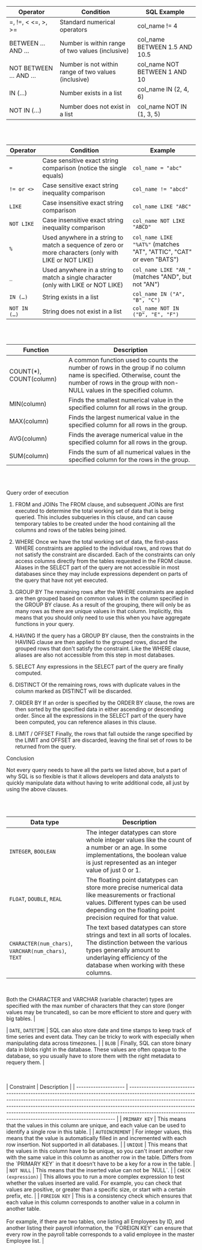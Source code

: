| Operator            | Condition                                            | SQL Example                    |
| ------------------- | ---------------------------------------------------- | ------------------------------ |
| \=, !=, < <=, >, >= | Standard numerical operators                         | col\_name != 4                 |
| BETWEEN … AND …     | Number is within range of two values (inclusive)     | col\_name BETWEEN 1.5 AND 10.5 |
| NOT BETWEEN … AND … | Number is not within range of two values (inclusive) | col\_name NOT BETWEEN 1 AND 10 |
| IN (…)              | Number exists in a list                              | col\_name IN (2, 4, 6)         |
| NOT IN (…)          | Number does not exist in a list                      | col\_name NOT IN (1, 3, 5)     |

<br/><br/>

| Operator     | Condition                                                                                             | Example                                                              |
| ------------ | ----------------------------------------------------------------------------------------------------- | -------------------------------------------------------------------- |
| `=`          | Case sensitive exact string comparison (notice the single equals)                                     | `col_name = "abc"`                                                   |
| `!= or <>`   | Case sensitive exact string inequality comparison                                                     | `col_name != "abcd"`                                                 |
| `LIKE`       | Case insensitive exact string comparison                                                              | `col_name LIKE "ABC"`                                                |
| `NOT LIKE`   | Case insensitive exact string inequality comparison                                                   | `col_name NOT LIKE "ABCD"`                                           |
| `%`          | Used anywhere in a string to match a sequence of zero or more characters (only with LIKE or NOT LIKE) | `col_name LIKE "%AT%"` (matches "AT", "ATTIC", "CAT" or even "BATS") |
| `_`          | Used anywhere in a string to match a single character (only with LIKE or NOT LIKE)                    | `col_name LIKE "AN_"` (matches "AND", but not "AN")                  |
| `IN (…)`     | String exists in a list                                                                               | `col_name IN ("A", "B", "C")`                                        |
| `NOT IN (…)` | String does not exist in a list                                                                       | `col_name NOT IN ("D", "E", "F")`                                    |

<br/><br/>

| Function                 | Description                                                                                                                                                                                     |
| ------------------------ | ----------------------------------------------------------------------------------------------------------------------------------------------------------------------------------------------- |
| COUNT(\*), COUNT(column) | A common function used to counts the number of rows in the group if no column name is specified. Otherwise, count the number of rows in the group with non-NULL values in the specified column. |
| MIN(column)              | Finds the smallest numerical value in the specified column for all rows in the group.                                                                                                           |
| MAX(column)              | Finds the largest numerical value in the specified column for all rows in the group.                                                                                                            |
| AVG(column)              | Finds the average numerical value in the specified column for all rows in the group.                                                                                                            |
| SUM(column)              | Finds the sum of all numerical values in the specified column for the rows in the group.                                                                                                        |

<br/><br/>

Query order of execution
1. FROM and JOINs
The FROM clause, and subsequent JOINs are first executed to determine the total working set of data that is being queried. This includes subqueries in this clause, and can cause temporary tables to be created under the hood containing all the columns and rows of the tables being joined.

2. WHERE
Once we have the total working set of data, the first-pass WHERE constraints are applied to the individual rows, and rows that do not satisfy the constraint are discarded. Each of the constraints can only access columns directly from the tables requested in the FROM clause. Aliases in the SELECT part of the query are not accessible in most databases since they may include expressions dependent on parts of the query that have not yet executed.

3. GROUP BY
The remaining rows after the WHERE constraints are applied are then grouped based on common values in the column specified in the GROUP BY clause. As a result of the grouping, there will only be as many rows as there are unique values in that column. Implicitly, this means that you should only need to use this when you have aggregate functions in your query.

4. HAVING
If the query has a GROUP BY clause, then the constraints in the HAVING clause are then applied to the grouped rows, discard the grouped rows that don't satisfy the constraint. Like the WHERE clause, aliases are also not accessible from this step in most databases.

5. SELECT
Any expressions in the SELECT part of the query are finally computed.

6. DISTINCT
Of the remaining rows, rows with duplicate values in the column marked as DISTINCT will be discarded.

7. ORDER BY
If an order is specified by the ORDER BY clause, the rows are then sorted by the specified data in either ascending or descending order. Since all the expressions in the SELECT part of the query have been computed, you can reference aliases in this clause.

8. LIMIT / OFFSET
Finally, the rows that fall outside the range specified by the LIMIT and OFFSET are discarded, leaving the final set of rows to be returned from the query.

Conclusion

Not every query needs to have all the parts we listed above, but a part of why SQL is so flexible is that it allows developers and data analysts to quickly manipulate data without having to write additional code, all just by using the above clauses.

<br/><br/>


| Data type                                            | Description                                                                                                                                                                                                                                                                                                                                                                                                                                      |
| ---------------------------------------------------- | ------------------------------------------------------------------------------------------------------------------------------------------------------------------------------------------------------------------------------------------------------------------------------------------------------------------------------------------------------------------------------------------------------------------------------------------------ |
| `INTEGER`, `BOOLEAN`                                 | The integer datatypes can store whole integer values like the count of a number or an age. In some implementations, the boolean value is just represented as an integer value of just 0 or 1.                                                                                                                                                                                                                                                    |
| `FLOAT`, `DOUBLE`, `REAL`                            | The floating point datatypes can store more precise numerical data like measurements or fractional values. Different types can be used depending on the floating point precision required for that value.                                                                                                                                                                                                                                        |
| `CHARACTER(num_chars)`, `VARCHAR(num_chars)`, `TEXT` | The text based datatypes can store strings and text in all sorts of locales. The distinction between the various types generally amount to underlaying efficiency of the database when working with these columns.

<br/>

Both the CHARACTER and VARCHAR (variable character) types are specified with the max number of characters that they can store (longer values may be truncated), so can be more efficient to store and query with big tables. |
<br/>

| `DATE`, `DATETIME`                                   | SQL can also store date and time stamps to keep track of time series and event data. They can be tricky to work with especially when manipulating data across timezones.                                                                                                                                                                                                                                                                         |
| `BLOB`                                               | Finally, SQL can store binary data in blobs right in the database. These values are often opaque to the database, so you usually have to store them with the right metadata to requery them.                                                                                                                                                                                                                                                     |


<br/><br/>
| Constraint           | Description                                                                                                                                                                                                                                                                                                                                                                                      |
| -------------------- | ------------------------------------------------------------------------------------------------------------------------------------------------------------------------------------------------------------------------------------------------------------------------------------------------------------------------------------------------------------------------------------------------ |
| `PRIMARY KEY`        | This means that the values in this column are unique, and each value can be used to identify a single row in this table.                                                                                                                                                                                                                                                                         |
| `AUTOINCREMENT`      | For integer values, this means that the value is automatically filled in and incremented with each row insertion. Not supported in all databases.                                                                                                                                                                                                                                                |
| `UNIQUE`             | This means that the values in this column have to be unique, so you can't insert another row with the same value in this column as another row in the table. Differs from the \`PRIMARY KEY\` in that it doesn't have to be a key for a row in the table.                                                                                                                                        |
| `NOT NULL`           | This means that the inserted value can not be \`NULL\`.                                                                                                                                                                                                                                                                                                                                          |
| `CHECK (expression)` | This allows you to run a more complex expression to test whether the values inserted are valid. For example, you can check that values are positive, or greater than a specific size, or start with a certain prefix, etc.                                                                                                                                                                       |
| `FOREIGN KEY`        | This is a consistency check which ensures that each value in this column corresponds to another value in a column in another table.<br><br>For example, if there are two tables, one listing all Employees by ID, and another listing their payroll information, the \`FOREIGN KEY\` can ensure that every row in the payroll table corresponds to a valid employee in the master Employee list. |
